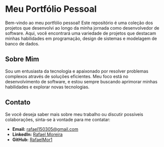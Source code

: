 # Meu Portfólio Pessoal

Bem-vindo ao meu portfólio pessoal! Este repositório é uma coleção dos projetos que desenvolvi ao longo da minha jornada como desenvolvedor de software. Aqui, você encontrará uma variedade de projetos que destacam minhas habilidades em programação, design de sistemas e modelagem de banco de dados.

## Sobre Mim

Sou um entusiasta da tecnologia e apaixonado por resolver problemas complexos através de soluções eficientes. Meu foco está no desenvolvimento de software, e estou sempre buscando aprimorar minhas habilidades e explorar novas tecnologias.

## Contato

Se você deseja saber mais sobre meu trabalho ou discutir possíveis colaborações, sinta-se à vontade para me contatar:

- **Email:** [rafael150305@gmail.com](mailto:rafael150305@gmail.com)
- **LinkedIn:** [Rafael Moreira](www.linkedin.com/in/rafael-moreira-178b76291)
- **GitHub:** [RafaelMor1](https://github.com/RafaelMor1)
